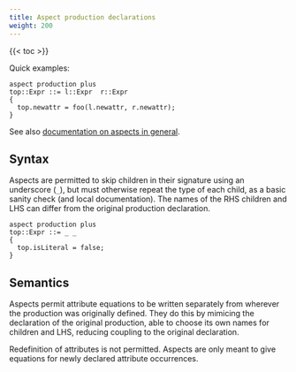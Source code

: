 ```yaml
---
title: Aspect production declarations
weight: 200
---
```


{{< toc >}}

Quick examples:

```
aspect production plus
top::Expr ::= l::Expr  r::Expr
{
  top.newattr = foo(l.newattr, r.newattr);
}
```

See also [documentation on aspects in general](/silver/concepts/aspects/).

## Syntax

Aspects are permitted to skip children in their signature using an underscore (`_`), but must otherwise repeat the type of each child, as a basic sanity check (and local documentation).
The names of the RHS children and LHS can differ from the original production declaration.

```
aspect production plus
top::Expr ::= _ _
{
  top.isLiteral = false;
}
```

## Semantics

Aspects permit attribute equations to be written separately from wherever the production was originally defined.
They do this by mimicing the declaration of the original production, able to choose its own names for children and LHS, reducing coupling to the original declaration.

Redefinition of attributes is not permitted.
Aspects are only meant to give equations for newly declared attribute occurrences.

